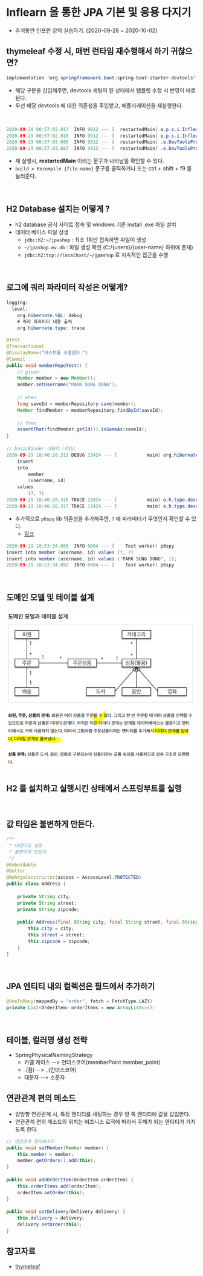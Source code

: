 # Inflearn 을 통한 JPA 기본 및 응용 다지기
* 추석동안 인프런 강의 실습하기. (2020-09-28 ~ 2020-10-02)

## thymeleaf 수정 시, 매번 런타임 재수행해서 하기 귀찮으면?
```java
implementation 'org.springframework.boot:spring-boot-starter-devtools'
```
* 해당 구문을 삽입해주면, devtools 세팅이 된 상태에서 템플릿 수정 시 반영이 바로 된다.
* 우선 해당 devtools 에 대한 의존성을 주입받고, 애플리케이션을 재실행한다.

<BR>

```java
2020-09-29 00:57:02.913  INFO 9912 --- [  restartedMain] e.p.s.i.InflearnJpaBasisApplication      : Starting InflearnJpaBasisApplication on DESKTOP-PARK with PID 9912 (D:\doubler\dev\pasudo123-workspace\inflearn-jpa-basis\build\classes\java\main started by PASUDO in D:\doubler\dev\pasudo123-workspace\inflearn-jpa-basis)
2020-09-29 00:57:02.916  INFO 9912 --- [  restartedMain] e.p.s.i.InflearnJpaBasisApplication      : No active profile set, falling back to default profiles: default
2020-09-29 00:57:03.086  INFO 9912 --- [  restartedMain] .e.DevToolsPropertyDefaultsPostProcessor : Devtools property defaults active! Set 'spring.devtools.add-properties' to 'false' to disable
2020-09-29 00:57:03.087  INFO 9912 --- [  restartedMain] .e.DevToolsPropertyDefaultsPostProcessor : For additional web related logging consider setting the 'logging.level.web' property to 'DEBUG'
```
* 재 실행시, __restartedMain__ 이라는 문구가 나타남을 확인할 수 있다.
* `build > Recompile {file-name}` 문구를 클릭하거나 또는 ctrl + shift + f9 를 눌러준다.

<BR>

## H2 Database 설치는 어떻게 ?
* h2 database 공식 사이트 접속 및 windows 기준 install .exe 파일 설치
* 데이터 베이스 파일 상생
    * `jdbc:h2:~/jpashop` : 최초 1회만 접속하면 파일이 생성
    * `~/jpashop.mv.db` : 파일 생성 확인 (C:/{users}/{user-name} 하위에 존재)
    * `jdbc:h2:tcp://localhost/~/jpashop` 로 지속적인 접근을 수행

<BR>

## 로그에 쿼리 파라미터 작성은 어떻게?
```java
logging:
  level:
    org.hibernate.SQL: debug
    # 쿼리 파라미터 내용 출력
    org.hibernate.type: trace
```

```java
@Test
@Transactional
@DisplayName("테스트를 수행한다.")
@Commit
public void memberRepoTest() {
    // given
    Member member = new Member();
    member.setUsername("PARK SUNG DONG");

    // when
    long saveId = memberRepository.save(member);
    Member findMember = memberRepository.findById(saveId);

    // then
    assertThat(findMember.getId()).isSameAs(saveId);
}

// basicBinder 내용이 나타남.
2020-09-29 18:46:28.313 DEBUG 13424 --- [           main] org.hibernate.SQL                        : 
    insert 
    into
        member
        (username, id) 
    values
        (?, ?)
2020-09-29 18:46:28.316 TRACE 13424 --- [           main] o.h.type.descriptor.sql.BasicBinder      : binding parameter [1] as [VARCHAR] - [PARK SUNG DONG]
2020-09-29 18:46:28.317 TRACE 13424 --- [           main] o.h.type.descriptor.sql.BasicBinder      : binding parameter [2] as [BIGINT] - [1]
```

* 추가적으로 `p6spy` lib 의존성을 추가해주면, `?` 에 파라미터가 무엇인지 확인할 수 있다.
    * [링크](https://github.com/gavlyukovskiy/spring-boot-data-source-decorator)
    
```java
2020-09-29 18:53:34.086  INFO 6004 --- [    Test worker] p6spy                                    : #1601373214086 | took 0ms | statement | connection 3| url jdbc:h2:tcp://localhost/~/jpashop
insert into member (username, id) values (?, ?)
insert into member (username, id) values ('PARK SUNG DONG', 1);
2020-09-29 18:53:34.092  INFO 6004 --- [    Test worker] p6spy                                    : #1601373214092 | took 0ms | commit | co
```

<BR>

## 도메인 모델 및 테이블 설계
<img src="./images/2020-09-29_jpashop01.PNG"  alt="image"/>

<BR>

## H2 를 설치하고 실행시킨 상태에서 스프링부트를 실행

<BR>

## 값 타입은 불변하게 만든다.
```java
/**
 * 내장타입 설정
 * 불변하게 만든다.
 */
@Embeddable
@Getter
@NoArgsConstructor(access = AccessLevel.PROTECTED)
public class Address {

    private String city;
    private String street;
    private String zipcode;

    public Address(final String city, final String street, final String zipcode) {
        this.city = city;
        this.street = street;
        this.zipcode = zipcode;
    }
}
```

<BR>

## JPA 엔티티 내의 컬렉션은 필드에서 추가하기
```java
@OneToMany(mappedBy = "order", fetch = FetchType.LAZY)
private List<OrderItem> orderItems = new ArrayList<>();
```

<BR>

## 테이블, 컬러명 생성 전략
* SpringPhysicalNamingStrategy
    * 카멜 케이스 --> 언더스코어(memberPoint member_point)
    * .(점) --> _(언더스코어)
    * 대문자 --> 소문자
    
## 연관관계 편의 메소드
* 양방향 연관관계 시, 특정 엔티티를 세팅하는 경우 양 쪽 엔티티에 값을 삽입한다.
* 연관관계 편의 메소드의 위치는 비즈니스 로직에 따라서 주체가 되는 엔티티가 가지도록 한다.
```java
// 연관관계 편의메소드
public void setMember(Member member) {
    this.member = member;
    member.getOrders().add(this);
}

public void addOrderItem(OrderItem orderItem) {
    this.orderItems.add(orderItem);
    orderItem.setOrder(this);
}

public void setDelivery(Delivery delivery) {
    this.delivery = delivery;
    delivery.setOrder(this);
}
``` 

## 참고자료
* [thymeleaf](https://www.thymeleaf.org/)